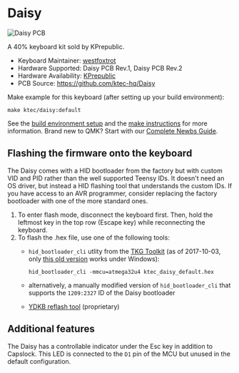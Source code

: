# Daisy

![Daisy PCB](https://cdn.shopify.com/s/files/1/2711/4238/products/HTB1Pj1UggMPMeJjy1Xcq6xpppXa7_1024x1024.jpg)

A 40% keyboard kit sold by KPrepublic.

* Keyboard Maintainer: [westfoxtrot](https://github.com/westfoxtrot)
* Hardware Supported: Daisy PCB Rev.1, Daisy PCB Rev.2
* Hardware Availability: [KPrepublic](https://kprepublic.com/products/daisy-40-custom-keyboard-pcb)
* PCB Source: https://github.com/ktec-hq/Daisy

Make example for this keyboard (after setting up your build environment):

    make ktec/daisy:default

See the [build environment setup](https://docs.qmk.fm/#/getting_started_build_tools) and the [make instructions](https://docs.qmk.fm/#/getting_started_make_guide) for more information. Brand new to QMK? Start with our [Complete Newbs Guide](https://docs.qmk.fm/#/newbs).

## Flashing the firmware onto the keyboard

The Daisy comes with a HID bootloader from the factory but with custom VID and PID rather than the well supported Teensy IDs. It doesn't need an OS driver, but instead a HID flashing tool that understands the custom IDs. If you have access to an AVR programmer, consider replacing the factory bootloader with one of the more standard ones.

1. To enter flash mode, disconnect the keyboard first. Then, hold the leftmost key in the top row (Escape key) while reconnecting the keyboard.
2. To flash the .hex file, use one of the following tools:
   - `hid_bootloader_cli` utlity from the [TKG Toolkit](https://github.com/kairyu/tkg-toolkit) (as of 2017-10-03, only [this old version](https://github.com/kairyu/tkg-toolkit/blob/b14c67ca8bc84c07e5fc6b2e01ae4002b808243a/windows/bin/hid_bootloader_cli.exe) works under Windows):

         hid_bootloader_cli -mmcu=atmega32u4 ktec_daisy_default.hex

   - alternatively, a manually modified version of `hid_bootloader_cli` that supports the `1209:2327` ID of the Daisy bootloader
   - [YDKB reflash tool](https://ydkb.io/?daisy) (proprietary)

## Additional features

The Daisy has a controllable indicator under the Esc key in addition to Capslock. This LED is connected to the `D1` pin of the MCU but unused in the default configuration.
